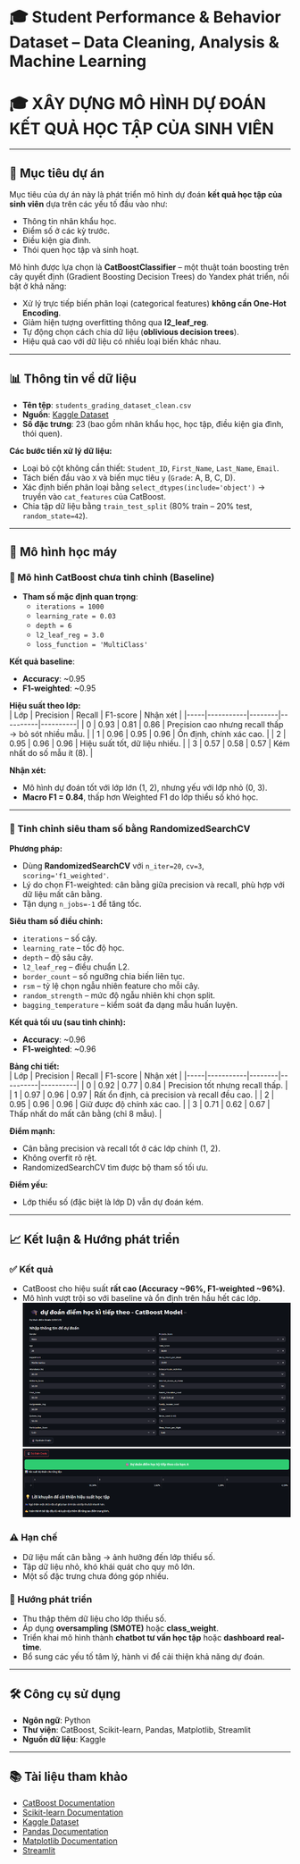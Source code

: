 # 🎓 Student Performance & Behavior Dataset – Data Cleaning, Analysis & Machine Learning  

# 🎓 XÂY DỰNG MÔ HÌNH DỰ ĐOÁN KẾT QUẢ HỌC TẬP CỦA SINH VIÊN  

---

## 📌 Mục tiêu dự án  
Mục tiêu của dự án này là phát triển mô hình dự đoán **kết quả học tập của sinh viên** dựa trên các yếu tố đầu vào như:  
- Thông tin nhân khẩu học.  
- Điểm số ở các kỳ trước.  
- Điều kiện gia đình.  
- Thói quen học tập và sinh hoạt.  

Mô hình được lựa chọn là **CatBoostClassifier** – một thuật toán boosting trên cây quyết định (Gradient Boosting Decision Trees) do Yandex phát triển, nổi bật ở khả năng:  
- Xử lý trực tiếp biến phân loại (categorical features) **không cần One-Hot Encoding**.  
- Giảm hiện tượng overfitting thông qua **l2_leaf_reg**.  
- Tự động chọn cách chia dữ liệu (**oblivious decision trees**).  
- Hiệu quả cao với dữ liệu có nhiều loại biến khác nhau.  

---

## 📊 Thông tin về dữ liệu  
- **Tên tệp**: `students_grading_dataset_clean.csv`  
- **Nguồn**: [Kaggle Dataset](https://www.kaggle.com/datasets/mahmoudelhemaly/students-grading-dataset)  
- **Số đặc trưng**: 23 (bao gồm nhân khẩu học, học tập, điều kiện gia đình, thói quen).  

**Các bước tiền xử lý dữ liệu:**  
- Loại bỏ cột không cần thiết: `Student_ID`, `First_Name`, `Last_Name`, `Email`.  
- Tách biến đầu vào `X` và biến mục tiêu `y` (`Grade`: A, B, C, D).  
- Xác định biến phân loại bằng `select_dtypes(include='object')` → truyền vào `cat_features` của CatBoost.  
- Chia tập dữ liệu bằng `train_test_split` (80% train – 20% test, `random_state=42`).  

---

## 🧮 Mô hình học máy  

### 🔹 Mô hình CatBoost chưa tinh chỉnh (Baseline)  
- **Tham số mặc định quan trọng**:  
  - `iterations = 1000`  
  - `learning_rate = 0.03`  
  - `depth = 6`  
  - `l2_leaf_reg = 3.0`  
  - `loss_function = 'MultiClass'`  

**Kết quả baseline**:  
- **Accuracy**: ~0.95  
- **F1-weighted**: ~0.95  

**Hiệu suất theo lớp:**  
| Lớp | Precision | Recall | F1-score | Nhận xét |
|-----|-----------|--------|----------|----------|
| 0   | 0.93      | 0.81   | 0.86     | Precision cao nhưng recall thấp → bỏ sót nhiều mẫu. |
| 1   | 0.96      | 0.95   | 0.96     | Ổn định, chính xác cao. |
| 2   | 0.95      | 0.96   | 0.96     | Hiệu suất tốt, dữ liệu nhiều. |
| 3   | 0.57      | 0.58   | 0.57     | Kém nhất do số mẫu ít (8). |

**Nhận xét:**  
- Mô hình dự đoán tốt với lớp lớn (1, 2), nhưng yếu với lớp nhỏ (0, 3).  
- **Macro F1 = 0.84**, thấp hơn Weighted F1 do lớp thiểu số khó học.  

---

### 🔹 Tinh chỉnh siêu tham số bằng RandomizedSearchCV  

**Phương pháp:**  
- Dùng **RandomizedSearchCV** với `n_iter=20`, `cv=3`, `scoring='f1_weighted'`.  
- Lý do chọn F1-weighted: cân bằng giữa precision và recall, phù hợp với dữ liệu mất cân bằng.  
- Tận dụng `n_jobs=-1` để tăng tốc.  

**Siêu tham số điều chỉnh:**  
- `iterations` – số cây.  
- `learning_rate` – tốc độ học.  
- `depth` – độ sâu cây.  
- `l2_leaf_reg` – điều chuẩn L2.  
- `border_count` – số ngưỡng chia biến liên tục.  
- `rsm` – tỷ lệ chọn ngẫu nhiên feature cho mỗi cây.  
- `random_strength` – mức độ ngẫu nhiên khi chọn split.  
- `bagging_temperature` – kiểm soát đa dạng mẫu huấn luyện.  

**Kết quả tối ưu (sau tinh chỉnh):**  
- **Accuracy**: ~0.96  
- **F1-weighted**: ~0.96  

**Bảng chi tiết:**  
| Lớp | Precision | Recall | F1-score | Nhận xét |
|-----|-----------|--------|----------|----------|
| 0   | 0.92      | 0.77   | 0.84     | Precision tốt nhưng recall thấp. |
| 1   | 0.97      | 0.96   | 0.97     | Rất ổn định, cả precision và recall đều cao. |
| 2   | 0.95      | 0.96   | 0.96     | Giữ được độ chính xác cao. |
| 3   | 0.71      | 0.62   | 0.67     | Thấp nhất do mất cân bằng (chỉ 8 mẫu). |

**Điểm mạnh:**  
- Cân bằng precision và recall tốt ở các lớp chính (1, 2).  
- Không overfit rõ rệt.  
- RandomizedSearchCV tìm được bộ tham số tối ưu.  

**Điểm yếu:**  
- Lớp thiểu số (đặc biệt là lớp D) vẫn dự đoán kém.  

---

## 📈 Kết luận & Hướng phát triển  

### ✅ Kết quả  
- CatBoost cho hiệu suất **rất cao (Accuracy ~96%, F1-weighted ~96%)**.  
- Mô hình vượt trội so với baseline và ổn định trên hầu hết các lớp.
![alt text](image.png)  
![alt text](image-1.png)
### ⚠️ Hạn chế  
- Dữ liệu mất cân bằng → ảnh hưởng đến lớp thiểu số.  
- Tập dữ liệu nhỏ, khó khái quát cho quy mô lớn.  
- Một số đặc trưng chưa đóng góp nhiều.  

### 🚀 Hướng phát triển  
- Thu thập thêm dữ liệu cho lớp thiểu số.  
- Áp dụng **oversampling (SMOTE)** hoặc **class_weight**.  
- Triển khai mô hình thành **chatbot tư vấn học tập** hoặc **dashboard real-time**.  
- Bổ sung các yếu tố tâm lý, hành vi để cải thiện khả năng dự đoán.  

---

## 🛠 Công cụ sử dụng  
- **Ngôn ngữ**: Python  
- **Thư viện**: CatBoost, Scikit-learn, Pandas, Matplotlib, Streamlit  
- **Nguồn dữ liệu**: Kaggle  

---

## 📚 Tài liệu tham khảo  
- [CatBoost Documentation](https://catboost.ai/)  
- [Scikit-learn Documentation](https://scikit-learn.org/)  
- [Kaggle Dataset](https://www.kaggle.com/datasets/mahmoudelhemaly/students-grading-dataset)  
- [Pandas Documentation](https://pandas.pydata.org/)  
- [Matplotlib Documentation](https://matplotlib.org/)  
- [Streamlit](https://streamlit.io/)  
